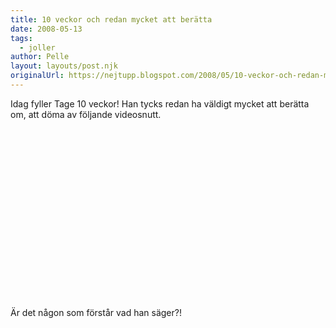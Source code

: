 ```yaml
---
title: 10 veckor och redan mycket att berätta
date: 2008-05-13
tags: 
  - joller	
author: Pelle
layout: layouts/post.njk
originalUrl: https://nejtupp.blogspot.com/2008/05/10-veckor-och-redan-mycket-att-bertta.html
---
```


Idag fyller Tage 10 veckor! Han tycks redan ha väldigt mycket att berätta om, att döma av följande videosnutt.<br><br><object id="BLOG_video-918610f003ecb25a" class="BLOG_video_class" contentid="918610f003ecb25a" height="266" width="320"></object><br><br>Är det någon som förstår vad han säger?!
